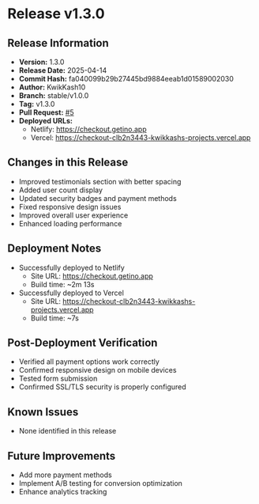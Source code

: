 # Release v1.3.0

## Release Information
- **Version:** 1.3.0
- **Release Date:** 2025-04-14
- **Commit Hash:** fa040099b29b27445bd9884eeab1d01589002030
- **Author:** KwikKash10
- **Branch:** stable/v1.0.0
- **Tag:** v1.3.0
- **Pull Request:** [#5](https://github.com/KwikKash10/checkout/pull/5)
- **Deployed URLs:** 
  - Netlify: https://checkout.getino.app
  - Vercel: https://checkout-clb2n3443-kwikkashs-projects.vercel.app

## Changes in this Release
- Improved testimonials section with better spacing
- Added user count display
- Updated security badges and payment methods
- Fixed responsive design issues
- Improved overall user experience
- Enhanced loading performance

## Deployment Notes
- Successfully deployed to Netlify
  - Site URL: https://checkout.getino.app
  - Build time: ~2m 13s
- Successfully deployed to Vercel
  - Site URL: https://checkout-clb2n3443-kwikkashs-projects.vercel.app
  - Build time: ~7s

## Post-Deployment Verification
- Verified all payment options work correctly
- Confirmed responsive design on mobile devices
- Tested form submission
- Confirmed SSL/TLS security is properly configured

## Known Issues
- None identified in this release

## Future Improvements
- Add more payment methods
- Implement A/B testing for conversion optimization
- Enhance analytics tracking 